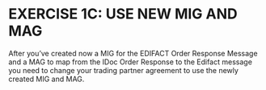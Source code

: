 # **EXERCISE 1C: USE NEW MIG AND MAG**

After you’ve created now a MIG for the EDIFACT Order Response Message and a MAG to map from the IDoc Order Response to the Edifact message you need to change your trading partner agreement to use the newly created MIG and MAG.
